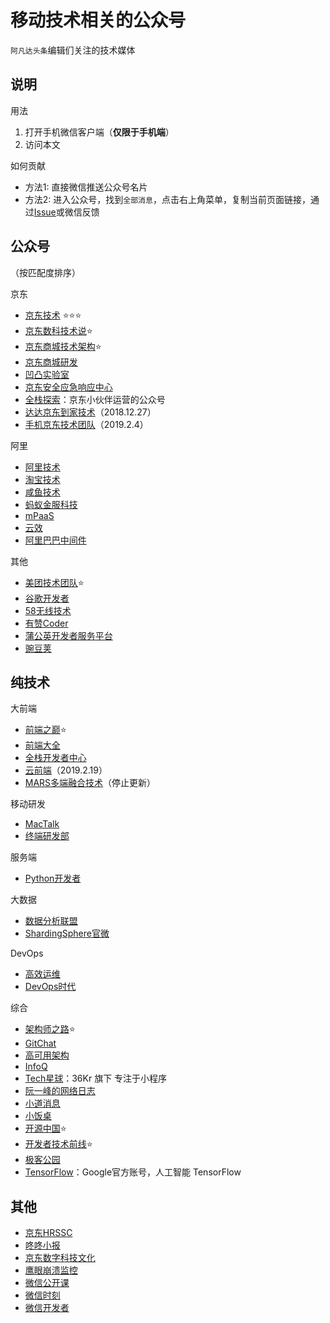 # 移动技术相关的公众号
`阿凡达头条`编辑们关注的技术媒体


## 说明
用法
1. 打开手机微信客户端（**仅限于手机端**）
1. 访问本文

如何贡献
- 方法1: 直接微信推送公众号名片
- 方法2: 进入公众号，找到`全部消息`，点击右上角菜单，复制当前页面链接，通过[Issue](https://github.com/samzhou/mobile-tech-media/issues)或微信反馈



## 公众号

（按匹配度排序）

京东

- [京东技术](https://mp.weixin.qq.com/mp/profile_ext?action=home&__biz=MzU1MzE2NzIzMg==&scene=124&#wechat_redirect)  ⭐️⭐️⭐️
- [京东数科技术说](https://mp.weixin.qq.com/mp/profile_ext?action=home&__biz=MzI0MDc5NzQ2MQ==&scene=124&#wechat_redirect)⭐️
- [京东商城技术架构](https://mp.weixin.qq.com/mp/profile_ext?action=home&__biz=MzUzMjkwMjg3Mg==&scene=124&#wechat_redirect)⭐️ 
- [京东商城研发](https://mp.weixin.qq.com/mp/profile_ext?action=home&__biz=MzUyMDAxMjQ3Ng==&scene=124&#wechat_redirect)
- [凹凸实验室](https://mp.weixin.qq.com/mp/profile_ext?action=home&__biz=MzIxMzExMjYwOQ==&scene=124&#wechat_redirect)
- [京东安全应急响应中心](https://mp.weixin.qq.com/mp/profile_ext?action=home&__biz=MjM5OTk2MTMxOQ==&scene=124&#wechat_redirect)
- [全栈探索](https://mp.weixin.qq.com/mp/profile_ext?action=home&__biz=MzUxMDYxNTgwMA==&scene=124&#wechat_redirect)：京东小伙伴运营的公众号
- [达达京东到家技术](https://mp.weixin.qq.com/mp/profile_ext?action=home&__biz=MzAwMzg1ODMwNw==&scene=124&#wechat_redirect)（2018.12.27）
- [手机京东技术团队](https://mp.weixin.qq.com/mp/profile_ext?action=home&__biz=MzUxNTE1OTg3OQ==&scene=124&#wechat_redirect)（2019.2.4）

阿里
- [阿里技术](https://mp.weixin.qq.com/mp/profile_ext?action=home&__biz=MzIzOTU0NTQ0MA==&scene=124&#wechat_redirect)
- [淘宝技术](https://mp.weixin.qq.com/mp/profile_ext?action=home&__biz=MzAxNDEwNjk5OQ==&scene=124&#wechat_redirect)
- [咸鱼技术](https://mp.weixin.qq.com/mp/profile_ext?action=home&__biz=MzU4MDUxOTI5NA==&scene=124&#wechat_redirect)
- [蚂蚁金服科技](https://mp.weixin.qq.com/mp/profile_ext?action=home&__biz=MzI0Nzc3MTQyMw==&scene=124&#wechat_redirect)
- [mPaaS](https://mp.weixin.qq.com/mp/profile_ext?action=home&__biz=MzUyMDk2MzUzMQ==&scene=124&#wechat_redirect)
- [云效](https://mp.weixin.qq.com/mp/profile_ext?action=home&__biz=MzAxNDU0MTE0OA==&scene=124&#wechat_redirect)
- [阿里巴巴中间件](https://mp.weixin.qq.com/mp/profile_ext?action=home&__biz=MzU4NzU0MDIzOQ==&scene=124&#wechat_redirect)

其他
- [美团技术团队](https://mp.weixin.qq.com/mp/profile_ext?action=home&__biz=MjM5NjQ5MTI5OA==&scene=124&#wechat_redirect)⭐️
- [谷歌开发者](https://mp.weixin.qq.com/mp/profile_ext?action=home&__biz=MzAwODY4OTk2Mg==&scene=124&#wechat_redirect)
- [58无线技术](https://mp.weixin.qq.com/mp/profile_ext?action=home&__biz=MzI2NzI4MTEwNA==&scene=124&#wechat_redirect)
- [有赞Coder](https://mp.weixin.qq.com/mp/profile_ext?action=home&__biz=MzAxOTY5MDMxNA==&scene=124&#wechat_redirect)
- [蒲公英开发者服务平台](https://mp.weixin.qq.com/mp/profile_ext?action=home&__biz=MzAxMDAxNTg4Ng==&scene=124&#wechat_redirect)
- [豌豆荚](https://mp.weixin.qq.com/mp/profile_ext?action=home&__biz=MjM5MzAwMzA2MA==&scene=124&#wechat_redirect)


## 纯技术

大前端
- [前端之巅](https://mp.weixin.qq.com/mp/profile_ext?action=home&__biz=MzUxMzcxMzE5Ng==&scene=124&#wechat_redirect)⭐️
- [前端大全](https://mp.weixin.qq.com/mp/profile_ext?action=home&__biz=MzAxODE2MjM1MA==&scene=124&#wechat_redirect)
- [全栈开发者中心](https://mp.weixin.qq.com/mp/profile_ext?action=home&__biz=MjM5MzMyNzg0MA==&scene=124&#wechat_redirect)
- [云前端](https://mp.weixin.qq.com/mp/profile_ext?action=home&__biz=MzI0MDYzOTEyOA==&scene=124&#wechat_redirect)（2019.2.19）
- [MARS多端融合技术](https://mp.weixin.qq.com/mp/profile_ext?action=home&__biz=MzU2OTU4MTQ4Mg==&scene=124&#wechat_redirect)（停止更新）

移动研发
- [MacTalk](https://mp.weixin.qq.com/mp/profile_ext?action=home&__biz=MjM5ODQ2MDIyMA==&scene=124&#wechat_redirect)
- [终端研发部](https://mp.weixin.qq.com/mp/profile_ext?action=home&__biz=MzI3OTU0MzI4MQ==&scene=124&#wechat_redirect)



服务端
- [Python开发者](https://mp.weixin.qq.com/mp/profile_ext?action=home&__biz=MzA4MjEyNTA5Mw==&scene=124&#wechat_redirect)


大数据
- [数据分析联盟](https://mp.weixin.qq.com/mp/profile_ext?action=home&__biz=MjM5NTczNjE5Mw==&scene=124&#wechat_redirect)
- [ShardingSphere官微](https://mp.weixin.qq.com/mp/profile_ext?action=home&__biz=MzUzNjgwODk2Mw==&scene=124&#wechat_redirect)


DevOps
- [高效运维](https://mp.weixin.qq.com/mp/profile_ext?action=home&__biz=MzA4Nzg5Nzc5OA==&scene=124&#wechat_redirect)
- [DevOps时代](https://mp.weixin.qq.com/mp/profile_ext?action=home&__biz=MzI0Njc5ODkxMA==&scene=124&#wechat_redirect)

综合
- [架构师之路](https://mp.weixin.qq.com/mp/profile_ext?action=home&__biz=MjM5ODYxMDA5OQ==&scene=124&#wechat_redirect)⭐️
- [GitChat](https://mp.weixin.qq.com/mp/profile_ext?action=home&__biz=MzIyMjYyMzg3MA==&scene=124&#wechat_redirect)
- [高可用架构](https://mp.weixin.qq.com/mp/profile_ext?action=home&__biz=MzAwMDU1MTE1OQ==&scene=124&#wechat_redirect)
- [InfoQ](https://mp.weixin.qq.com/mp/profile_ext?action=home&__biz=MjM5MDE0Mjc4MA==&scene=124&#wechat_redirect)
- [Tech星球](https://mp.weixin.qq.com/mp/profile_ext?action=home&__biz=MzU5MTczNjIyNA==&scene=124&#wechat_redirect)：36Kr 旗下 专注于小程序
- [阮一峰的网络日志](https://mp.weixin.qq.com/mp/profile_ext?action=home&__biz=MzI4NjAxNjY4Nw==&scene=124&#wechat_redirect)
- [小道消息](https://mp.weixin.qq.com/mp/profile_ext?action=home&__biz=MjM5ODIyMTE0MA==&scene=124&#wechat_redirect)
- [小饭桌](https://mp.weixin.qq.com/mp/profile_ext?action=home&__biz=MzA3OTMxMDUzOQ==&scene=124&#wechat_redirect)
- [开源中国](https://mp.weixin.qq.com/mp/profile_ext?action=home&__biz=MjM5NzM0MjcyMQ==&scene=124&#wechat_redirect)⭐️
- [开发者技术前线](https://mp.weixin.qq.com/mp/profile_ext?action=home&__biz=MzIyMjQ0MTU0NA==&scene=124&#wechat_redirect)⭐️
- [极客公园](https://mp.weixin.qq.com/mp/profile_ext?action=home&__biz=MTMwNDMwODQ0MQ==&scene=124&#wechat_redirect)
- [TensorFlow](https://mp.weixin.qq.com/mp/profile_ext?action=home&__biz=MzU1OTMyNDcxMQ==&scene=126&bizpsid=0#wechat_redirect)：Google官方账号，人工智能 TensorFlow


## 其他
- [京东HRSSC](https://mp.weixin.qq.com/mp/profile_ext?action=home&__biz=MzI5NDgwODAzNg==&scene=124&#wechat_redirect)
- [咚咚小报](https://mp.weixin.qq.com/mp/profile_ext?action=home&__biz=MzA3MjUzNzczMA==&scene=124&#wechat_redirect)
- [京东数字科技文化](https://mp.weixin.qq.com/mp/profile_ext?action=home&__biz=MzIxOTM0NzMzMQ==&scene=124&#wechat_redirect)
- [鹰眼崩溃监控](https://mp.weixin.qq.com/mp/profile_ext?action=home&__biz=MzU5MTY2ODY4Ng==&scene=124&#wechat_redirect)
- [微信公开课](https://mp.weixin.qq.com/mp/profile_ext?action=home&__biz=MjM5NTE4Njc4NQ==&scene=124&#wechat_redirect)
- [微信时刻](https://mp.weixin.qq.com/mp/profile_ext?action=home&__biz=MjM5MDYxMzg2NQ==&scene=124&#wechat_redirect)
- [微信开发者](https://mp.weixin.qq.com/mp/profile_ext?action=home&__biz=MjM5NDAxMDg4MA==&scene=124&#wechat_redirect)


